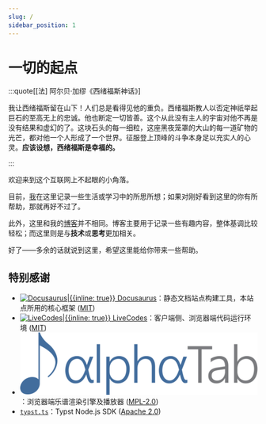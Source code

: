 ```yaml
---
slug: /
sidebar_position: 1
---
```


# 一切的起点
:::quote[[法] 阿尔贝·加缪《西绪福斯神话》]

我让西绪福斯留在山下！人们总是看得见他的重负。西绪福斯教人以否定神祇举起巨石的至高无上的忠诚。他也断定一切皆善。这个从此没有主人的宇宙对他不再是没有结果和虚幻的了。这块石头的每一细粒，这座黑夜笼罩的大山的每一道矿物的光芒，都对他一个人形成了一个世界。征服登上顶峰的斗争本身足以充实人的心灵。**应该设想，西绪福斯是幸福的。**

:::

欢迎来到这个互联网上不起眼的小角落。

目前，[我](https://github.com/zyf722)在这里记录一些生活或学习中的所思所想；如果对刚好看到这里的你有所帮助，那就再好不过了。

此外，这里和我的[博客](https://zyf722.github.io)并不相同。博客主要用于记录一些有趣内容，整体基调比较轻松；而这里则是与**技术**或**思考**更加相关。

好了——多余的话就说到这里，希望这里能给你带来一些帮助。

## 特别感谢
- [![Docusaurus|{{inline: true}}](https://docusaurus.io/img/docusaurus.svg) Docusaurus](https://docusaurus.io/)：静态文档站点构建工具，本站点所用的核心框架 ([MIT](https://github.com/facebook/docusaurus/blob/main/LICENSE))
- [![LiveCodes|{{inline: true}}](https://livecodes.io/docs/img/livecodes-logo.svg) LiveCodes](https://livecodes.io/)：客户端侧、浏览器端代码运行环境 ([MIT](https://github.com/live-codes/livecodes/blob/develop/LICENSE))
- [![AlphaTab|{{inline: true}}](../static/img/credit/alphatab.svg)](https://www.alphatab.net/)：浏览器端乐谱渲染引擎及播放器 ([MPL-2.0](https://github.com/CoderLine/alphaTab/blob/main/LICENSE))
- [`typst.ts`](https://github.com/Myriad-Dreamin/typst.ts)：Typst Node.js SDK ([Apache 2.0](https://github.com/Myriad-Dreamin/typst.ts/blob/main/LICENSE))
